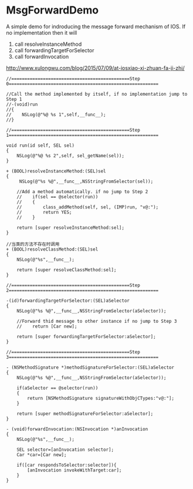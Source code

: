 # MsgForwardDemo

A simple demo for indroducing the message forward mechanism of IOS. If no implementation then it will

1. call resolveInstanceMethod
2. call forwardingTargetForSelector 
3. call forwardInvocation

http://www.xulongwu.com/blog/2015/07/09/at-iosxiao-xi-zhuan-fa-ji-zhi/

    //=============================================Step 0=========================================================

    //Call the method implemented by itself, if no implementation jump to Step 1
    //-(void)run
    //{
    //    NSLog(@"%@ %s 1",self,__func__);
    //}

    //=============================================Step 1=========================================================

    void run(id self, SEL sel)
    {
        NSLog(@"%@ %s 2",self, sel_getName(sel));
    }

    + (BOOL)resolveInstanceMethod:(SEL)sel
    {
         NSLog(@"%s %@",__func__,NSStringFromSelector(sel));
    
        //Add a method automatically. if no jump to Step 2
        //    if(sel == @selector(run))
        //    {
        //        class_addMethod(self, sel, (IMP)run, "v@:");
        //        return YES;
        //    }
    
        return [super resolveInstanceMethod:sel];
    }

    //当类的方法不存在时调用
    + (BOOL)resolveClassMethod:(SEL)sel
    {
        NSLog(@"%s",__func__);
    
        return [super resolveClassMethod:sel];
    }

    //=============================================Step 2=========================================================

    -(id)forwardingTargetForSelector:(SEL)aSelector
    {
        NSLog(@"%s %@",__func__,NSStringFromSelector(aSelector));
    
        //Forward thid message to other instance if no jump to Step 3
        //    return [Car new];
    
        return [super forwardingTargetForSelector:aSelector];
    }

    //=============================================Step 3=========================================================

    - (NSMethodSignature *)methodSignatureForSelector:(SEL)aSelector
    {
        NSLog(@"%s %@",__func__,NSStringFromSelector(aSelector));
    
        if(aSelector == @selector(run))
        {
            return [NSMethodSignature signatureWithObjCTypes:"v@:"];
        }
    
        return [super methodSignatureForSelector:aSelector];
    }

    - (void)forwardInvocation:(NSInvocation *)anInvocation
    {
        NSLog(@"%s",__func__);
    
        SEL selector=[anInvocation selector];
        Car *car=[Car new];
    
        if([car respondsToSelector:selector]){
            [anInvocation invokeWithTarget:car];
        }
    }

